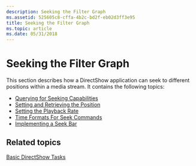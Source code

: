 ```yaml
---
description: Seeking the Filter Graph
ms.assetid: 525605c8-cffa-4b2c-bd2f-eb02d3ff3e95
title: Seeking the Filter Graph
ms.topic: article
ms.date: 05/31/2018
---
```


# Seeking the Filter Graph

This section describes how a DirectShow application can seek to different positions within a media stream. It contains the following topics:

-   [Querying for Seeking Capabilities](querying-for-seeking-capabilities.md)
-   [Setting and Retrieving the Position](setting-and-retrieving-the-position.md)
-   [Setting the Playback Rate](setting-the-playback-rate.md)
-   [Time Formats For Seek Commands](time-formats-for-seek-commands.md)
-   [Implementing a Seek Bar](implementing-a-seek-bar.md)

## Related topics

<dl> <dt>

[Basic DirectShow Tasks](basic-directshow-tasks.md)
</dt> </dl>

 

 



